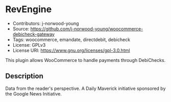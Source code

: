 # RevEngine

- Contributors: j-norwood-young
- Source: https://github.com/j-norwood-young/woocommerce-debicheck-gateway
- Tags: woocommerce, emandate, directdebit, debicheck
- License: GPLv3
- License URI: https://www.gnu.org/licenses/gpl-3.0.html

This plugin allows WooCommerce to handle payments through DebiChecks.

## Description

Data from the reader's perspective. A Daily Maverick initiative sponsored by the Google News Initiative.
